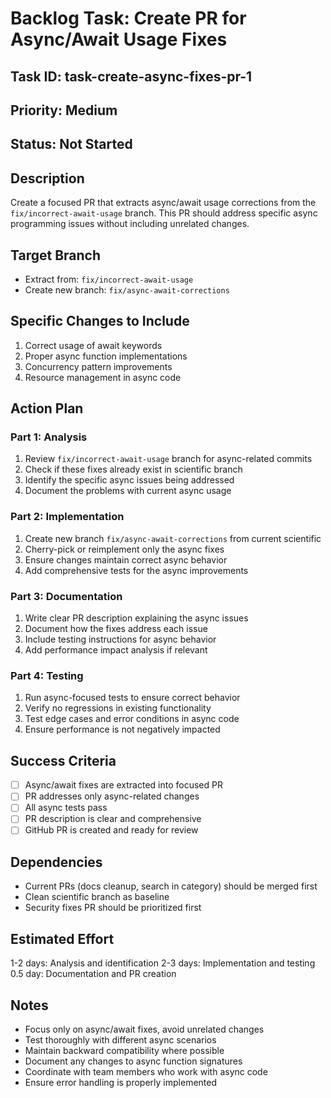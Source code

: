 # Backlog Task: Create PR for Async/Await Usage Fixes

## Task ID: task-create-async-fixes-pr-1

## Priority: Medium

## Status: Not Started

## Description
Create a focused PR that extracts async/await usage corrections from the `fix/incorrect-await-usage` branch. This PR should address specific async programming issues without including unrelated changes.

## Target Branch
- Extract from: `fix/incorrect-await-usage`
- Create new branch: `fix/async-await-corrections`

## Specific Changes to Include
1. Correct usage of await keywords
2. Proper async function implementations
3. Concurrency pattern improvements
4. Resource management in async code

## Action Plan

### Part 1: Analysis
1. Review `fix/incorrect-await-usage` branch for async-related commits
2. Check if these fixes already exist in scientific branch
3. Identify the specific async issues being addressed
4. Document the problems with current async usage

### Part 2: Implementation
1. Create new branch `fix/async-await-corrections` from current scientific
2. Cherry-pick or reimplement only the async fixes
3. Ensure changes maintain correct async behavior
4. Add comprehensive tests for the async improvements

### Part 3: Documentation
1. Write clear PR description explaining the async issues
2. Document how the fixes address each issue
3. Include testing instructions for async behavior
4. Add performance impact analysis if relevant

### Part 4: Testing
1. Run async-focused tests to ensure correct behavior
2. Verify no regressions in existing functionality
3. Test edge cases and error conditions in async code
4. Ensure performance is not negatively impacted

## Success Criteria
- [ ] Async/await fixes are extracted into focused PR
- [ ] PR addresses only async-related changes
- [ ] All async tests pass
- [ ] PR description is clear and comprehensive
- [ ] GitHub PR is created and ready for review

## Dependencies
- Current PRs (docs cleanup, search in category) should be merged first
- Clean scientific branch as baseline
- Security fixes PR should be prioritized first

## Estimated Effort
1-2 days: Analysis and identification
2-3 days: Implementation and testing
0.5 day: Documentation and PR creation

## Notes
- Focus only on async/await fixes, avoid unrelated changes
- Test thoroughly with different async scenarios
- Maintain backward compatibility where possible
- Document any changes to async function signatures
- Coordinate with team members who work with async code
- Ensure error handling is properly implemented